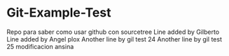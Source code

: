 # Git-Example-Test
Repo para saber como usar github con sourcetree
Line added by Gilberto
Line added by Angel plox 
Another line by gil test 24
Another line by gil test 25
modificacion ansina